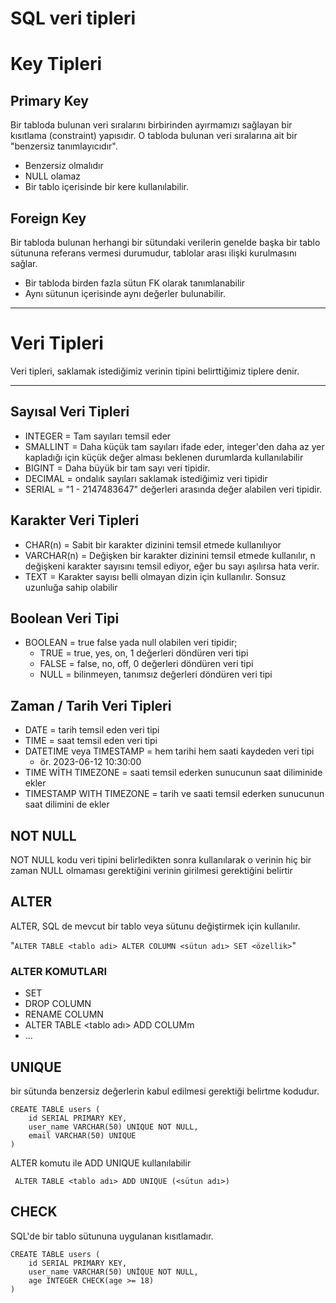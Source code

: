 # SQL veri tipleri

# Key Tipleri

## Primary Key

Bir tabloda bulunan veri sıralarını birbirinden ayırmamızı sağlayan bir kısıtlama (constraint) yapısıdır. O tabloda bulunan veri sıralarına ait bir "benzersiz tanımlayıcıdır".

* Benzersiz olmalıdır
* NULL olamaz
* Bir tablo içerisinde bir kere kullanılabilir.

## Foreign Key

Bir tabloda bulunan herhangi bir sütundaki verilerin genelde başka bir tablo sütununa referans vermesi durumudur, tablolar arası ilişki kurulmasını sağlar.

* Bir tabloda birden fazla sütun FK olarak tanımlanabilir
* Aynı sütunun içerisinde aynı değerler bulunabilir.

---

# Veri Tipleri

Veri tipleri, saklamak istediğimiz verinin tipini belirttiğimiz tiplere denir.
  

---

## Sayısal Veri Tipleri

* INTEGER = Tam sayıları temsil eder 
* SMALLINT = Daha küçük tam sayıları ifade eder, integer'den daha az yer kapladığı için küçük değer alması beklenen durumlarda kullanılabilir
* BIGINT = Daha büyük bir tam sayı veri tipidir.
* DECIMAL = ondalık sayıları saklamak istediğimiz veri tipidir
* SERIAL = "1 - 2147483647" değerleri arasında değer alabilen veri tipidir.

## Karakter Veri Tipleri

* CHAR(n) = Sabit bir karakter dizinini temsil etmede kullanılıyor
* VARCHAR(n) = Değişken bir karakter dizinini temsil etmede kullanılır, n değişkeni karakter sayısını temsil ediyor, eğer bu sayı aşılırsa hata verir.
* TEXT = Karakter sayısı belli olmayan dizin için kullanılır. Sonsuz uzunluğa sahip olabilir

## Boolean Veri Tipi
* BOOLEAN = true false yada null olabilen veri tipidir;
  * TRUE = true, yes, on, 1 değerleri döndüren veri tipi
  * FALSE = false, no, off, 0 değerleri döndüren veri tipi
  * NULL = bilinmeyen, tanımsız değerleri döndüren veri tipi

## Zaman / Tarih Veri Tipleri

* DATE = tarih temsil eden veri tipi
* TIME = saat temsil eden veri tipi
* DATETIME veya TIMESTAMP = hem tarihi hem saati kaydeden veri tipi
  * ör. 2023-06-12 10:30:00
* TIME WİTH TIMEZONE = saati temsil ederken sunucunun saat diliminide ekler
* TIMESTAMP WITH TIMEZONE = tarih ve saati temsil ederken sunucunun saat dilimini de ekler

## NOT NULL 

NOT NULL kodu veri tipini belirledikten sonra kullanılarak o verinin hiç bir zaman NULL olmaması gerektiğini verinin girilmesi gerektiğini belirtir


## ALTER

ALTER, SQL de mevcut bir tablo veya sütunu değiştirmek için kullanılır.

"` ALTER TABLE <tablo adi> ALTER COLUMN <sütun adı> SET <özellik> `"

### ALTER KOMUTLARI
 
* SET
* DROP COLUMN
* RENAME COLUMN
* ALTER TABLE <tablo adı> ADD COLUMm
* ...

## UNIQUE

bir sütunda benzersiz değerlerin kabul edilmesi gerektiği belirtme kodudur.


``` 
CREATE TABLE users (
    id SERIAL PRIMARY KEY,
    user_name VARCHAR(50) UNIQUE NOT NULL,
    email VARCHAR(50) UNIQUE
)
```

ALTER komutu ile ADD UNIQUE kullanılabilir

` ALTER TABLE <tablo adı> ADD UNIQUE (<sütun adı>)`


## CHECK

SQL'de bir tablo sütununa uygulanan kısıtlamadır.

```
CREATE TABLE users (
    id SERIAL PRIMARY KEY,
    user_name VARCHAR(50) UNİQUE NOT NULL,
    age INTEGER CHECK(age >= 18)
)
```

